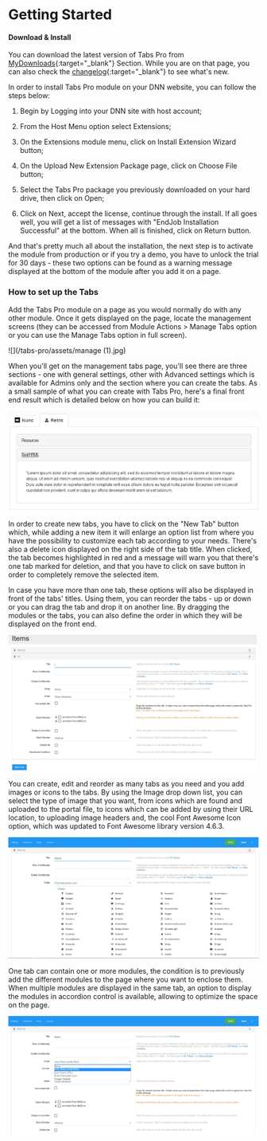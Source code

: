 # Getting Started

#### Download & Install

You can download the latest version of Tabs Pro from [MyDownloads](//www.dnnsharp.com/my-account/my-downloads){:target="_blank"} Section. While you are on that page, you can also check the [changelog](//www.dnnsharp.com/dnn/modules/tabs-pro/changelog){:target="_blank"} to see what's new.

In order to install Tabs Pro module on your DNN website, you can follow the steps below:

1. Begin by Logging into your DNN site with host account;

2. From the Host Menu option select Extensions;

3. On the Extensions module menu, click on Install Extension Wizard button;

4. On the Upload New Extension Package page, click on Choose File button;

5. Select the Tabs Pro package you previously downloaded on your hard drive, then click on Open;

6. Click on Next, accept the license, continue through the install. If all goes well, you will get a list of messages with "EndJob Installation Successful" at the bottom. When all is finished, click on Return button.

And that's pretty much all about the installation, the next step is to activate the module from production or if you try a demo, you have to unlock the trial for 30 days - these two options can be found as a warning message displayed at the bottom of the module after you add it on a page.

### How to set up the Tabs

Add the Tabs Pro module on a page as you would normally do with any other module. Once it gets displayed on the page, locate the management screens \(they can be accessed from Module Actions &gt; Manage Tabs option or you can use the Manage Tabs option in full screen\).

![](/tabs-pro/assets/manage (1).jpg)

When you'll get on the management tabs page, you'll see there are three sections - one with general settings, other with Advanced settings which is available for Admins only and the section where you can create the tabs. As a small sample of what you can create with Tabs Pro, here's a final front end result which is detailed below on how you can build it:

![](/tabs-pro/assets/final.jpg)

In order to create new tabs, you have to click on the "New Tab" button which, while adding a new item it will enlarge an option list from where you have the possibility to customize each tab according to your needs. There's also a delete icon displayed on the right side of the tab title. When clicked, the tab becomes highlighted in red and a message will warn you that there's one tab marked for deletion, and that you have to click on save button in order to completely remove the selected item.

In case you have more than one tab, these options will also be displayed in front of the tabs' titles. Using them, you can reorder the tabs - up or down or you can drag the tab and drop it on another line. By dragging the modules or the tabs, you can also define the order in which they will be displayed on the front end.

![](/tabs-pro/assets/tab.jpg)

You can create, edit and reorder as many tabs as you need and you add images or icons to the tabs. By using the Image drop down list, you can select the type of image that you want, from icons which are found and uploaded to the portal file, to icons which can be added by using their URL location, to uploading image headers and, the cool Font Awesome Icon option, which was updated to Font Awesome library version 4.6.3.

![](/tabs-pro/assets/awesome.jpg)

One tab can contain one or more modules, the condition is to previously add the different modules to the page where you want to enclose them. When multiple modules are displayed in the same tab, an option to display the modules in accordion control is available, allowing to optimize the space on the page.

![](/tabs-pro/assets/image.jpg)


